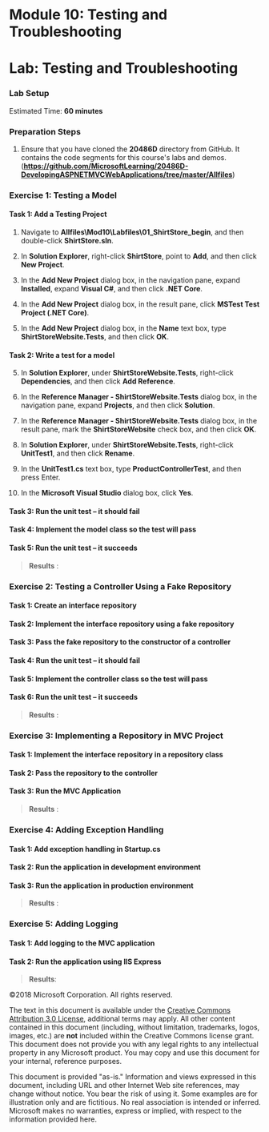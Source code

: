 # Module 10: Testing and Troubleshooting

# Lab: Testing and Troubleshooting

### Lab Setup

Estimated Time: **60 minutes**

### Preparation Steps

1.	Ensure that you have cloned the **20486D** directory from GitHub. It contains the code segments for this course's labs and demos. (**https://github.com/MicrosoftLearning/20486D-DevelopingASPNETMVCWebApplications/tree/master/Allfiles**)

### Exercise 1: Testing a Model

#### Task 1: Add a Testing Project

1. Navigate to **Allfiles\Mod10\Labfiles\01_ShirtStore_begin**, and then double-click **ShirtStore.sln**.

1. In **Solution Explorer**, right-click **ShirtStore**, point to **Add**, and then click **New Project**.

2. In the **Add New Project** dialog box, in the navigation pane, expand **Installed**, expand **Visual C#**, and then click **.NET Core**.

3. In the **Add New Project** dialog box, in the result pane, click **MSTest Test Project (.NET Core)**.

4. In the **Add New Project** dialog box, in the **Name** text box, type **ShirtStoreWebsite.Tests**, and then click **OK**.

#### Task 2: Write a test for a model

5. In **Solution Explorer**, under **ShirtStoreWebsite.Tests**, right-click **Dependencies**, and then click **Add Reference**.

6. In the **Reference Manager - ShirtStoreWebsite.Tests** dialog box, in the navigation pane, expand **Projects**, and then click **Solution**.

7. In the **Reference Manager - ShirtStoreWebsite.Tests** dialog box, in the result pane, mark the **ShirtStoreWebsite** check box, and then click **OK**.

8. In **Solution Explorer**, under **ShirtStoreWebsite.Tests**, right-click **UnitTest1**, and then click **Rename**.

9. In the **UnitTest1.cs** text box, type **ProductControllerTest**, and then press Enter.

10. In the **Microsoft Visual Studio** dialog box, click **Yes**.

#### Task 3: Run the unit test – it should fail

#### Task 4: Implement the model class so the test will pass

#### Task 5: Run the unit test – it succeeds

>**Results** : 

### Exercise 2: Testing a Controller Using a Fake Repository

#### Task 1: Create an interface repository

#### Task 2: Implement the interface repository using a fake repository

#### Task 3: Pass the fake repository to the constructor of a controller

#### Task 4: Run the unit test – it should fail

#### Task 5: Implement the controller class so the test will pass

#### Task 6: Run the unit test – it succeeds

>**Results** : 

### Exercise 3: Implementing a Repository in MVC Project

#### Task 1: Implement the interface repository in a repository class

#### Task 2: Pass the repository to the controller

#### Task 3: Run the MVC Application

>**Results** : 

### Exercise 4: Adding Exception Handling

#### Task 1: Add exception handling in Startup.cs

#### Task 2: Run the application in development environment

#### Task 3: Run the application in production environment

>**Results** : 

### Exercise 5: Adding Logging

#### Task 1: Add logging to the MVC application

#### Task 2: Run the application using IIS Express

>**Results**: 

©2018 Microsoft Corporation. All rights reserved.

The text in this document is available under the [Creative Commons Attribution 3.0 License](https://creativecommons.org/licenses/by/3.0/legalcode), additional terms may apply. All other content contained in this document (including, without limitation, trademarks, logos, images, etc.) are  **not**  included within the Creative Commons license grant. This document does not provide you with any legal rights to any intellectual property in any Microsoft product. You may copy and use this document for your internal, reference purposes.

This document is provided &quot;as-is.&quot; Information and views expressed in this document, including URL and other Internet Web site references, may change without notice. You bear the risk of using it. Some examples are for illustration only and are fictitious. No real association is intended or inferred. Microsoft makes no warranties, express or implied, with respect to the information provided here.
